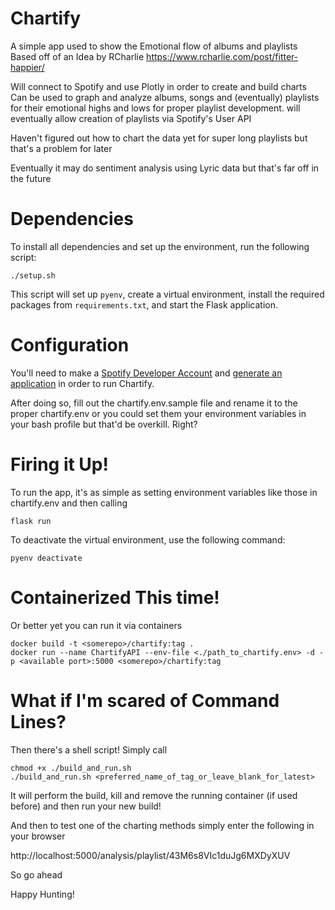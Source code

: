 # Chartify
A simple app used to show the Emotional flow of albums and playlists
Based off of an Idea by RCharlie <https://www.rcharlie.com/post/fitter-happier/>

Will connect to Spotify and use Plotly in order to create and build charts
Can be used to graph and analyze albums, songs and (eventually) playlists 
for their emotional highs and lows for proper playlist development.
will eventually allow creation of playlists via Spotify's User API

Haven't figured out how to chart the data yet for super long playlists but that's a problem for later

Eventually it may do sentiment analysis using Lyric data but that's far off in the future

# Dependencies

To install all dependencies and set up the environment, run the following script:

    ./setup.sh

This script will set up `pyenv`, create a virtual environment, install the required packages from `requirements.txt`, and start the Flask application.

# Configuration

You'll need to make a [Spotify Developer Account][4] and [generate an application][5] in order to run Chartify. 

After doing so, fill out the 
    chartify.env.sample
file and rename it to the proper 
    chartify.env
or you could set them your environment variables in your bash profile but that'd be overkill. Right?

[4]: <https://developer.spotify.com/documentation/web-api> "The Documentation"
[5]: <https://developer.spotify.com/documentation/web-api/tutorials/getting-started#request-an-access-token> "How to generate an application / get client_id and client secret"

# Firing it Up!

To run the app, it's as simple as setting environment variables like those in 
    chartify.env
and then calling

    flask run

To deactivate the virtual environment, use the following command:

    pyenv deactivate

# Containerized This time!

Or better yet you can run it via containers

    docker build -t <somerepo>/chartify:tag .
    docker run --name ChartifyAPI --env-file <./path_to_chartify.env> -d -p <available port>:5000 <somerepo>/chartify:tag 

# What if I'm scared of Command Lines?

Then there's a shell script! Simply call

    chmod +x ./build_and_run.sh
    ./build_and_run.sh <preferred_name_of_tag_or_leave_blank_for_latest>
It will perform the build, kill and remove the running container (if used before) and then run your new build!

And then to test one of the charting methods simply enter the following in your browser

http://localhost:5000/analysis/playlist/43M6s8VIc1duJg6MXDyXUV

So go ahead

Happy Hunting!